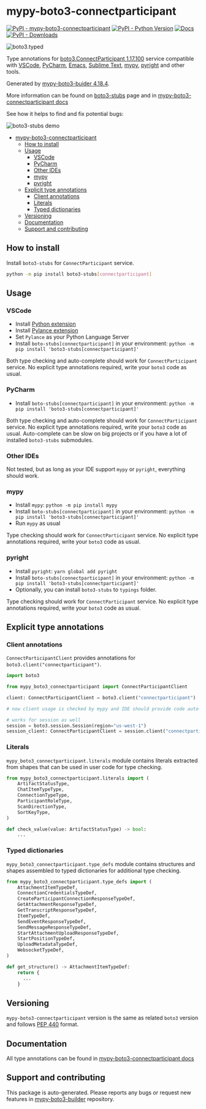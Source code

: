 <a id="mypy-boto3-connectparticipant"></a>

# mypy-boto3-connectparticipant

[![PyPI - mypy-boto3-connectparticipant](https://img.shields.io/pypi/v/mypy-boto3-connectparticipant.svg?color=blue)](https://pypi.org/project/mypy-boto3-connectparticipant)
[![PyPI - Python Version](https://img.shields.io/pypi/pyversions/mypy-boto3-connectparticipant.svg?color=blue)](https://pypi.org/project/mypy-boto3-connectparticipant)
[![Docs](https://img.shields.io/readthedocs/mypy-boto3-builder.svg?color=blue)](https://mypy-boto3-builder.readthedocs.io/)
[![PyPI - Downloads](https://img.shields.io/pypi/dw/mypy-boto3-connectparticipant?color=blue)](https://pypistats.org/packages/mypy-boto3-connectparticipant)

![boto3.typed](https://github.com/vemel/mypy_boto3_builder/raw/master/logo.png)

Type annotations for
[boto3.ConnectParticipant 1.17.100](https://boto3.amazonaws.com/v1/documentation/api/1.17.100/reference/services/connectparticipant.html#ConnectParticipant)
service compatible with [VSCode](https://code.visualstudio.com/),
[PyCharm](https://www.jetbrains.com/pycharm/),
[Emacs](https://www.gnu.org/software/emacs/),
[Sublime Text](https://www.sublimetext.com/),
[mypy](https://github.com/python/mypy),
[pyright](https://github.com/microsoft/pyright) and other tools.

Generated by
[mypy-boto3-buider 4.18.4](https://github.com/vemel/mypy_boto3_builder).

More information can be found on
[boto3-stubs](https://pypi.org/project/boto3-stubs/) page and in
[mypy-boto3-connectparticipant docs](https://vemel.github.io/boto3_stubs_docs/mypy_boto3_connectparticipant/)

See how it helps to find and fix potential bugs:

![boto3-stubs demo](https://github.com/vemel/mypy_boto3_builder/raw/master/demo.gif)

- [mypy-boto3-connectparticipant](#mypy-boto3-connectparticipant)
  - [How to install](#how-to-install)
  - [Usage](#usage)
    - [VSCode](#vscode)
    - [PyCharm](#pycharm)
    - [Other IDEs](#other-ides)
    - [mypy](#mypy)
    - [pyright](#pyright)
  - [Explicit type annotations](#explicit-type-annotations)
    - [Client annotations](#client-annotations)
    - [Literals](#literals)
    - [Typed dictionaries](#typed-dictionaries)
  - [Versioning](#versioning)
  - [Documentation](#documentation)
  - [Support and contributing](#support-and-contributing)

<a id="how-to-install"></a>

## How to install

Install `boto3-stubs` for `ConnectParticipant` service.

```bash
python -m pip install boto3-stubs[connectparticipant]
```

<a id="usage"></a>

## Usage

<a id="vscode"></a>

### VSCode

- Install
  [Python extension](https://marketplace.visualstudio.com/items?itemName=ms-python.python)
- Install
  [Pylance extension](https://marketplace.visualstudio.com/items?itemName=ms-python.vscode-pylance)
- Set `Pylance` as your Python Language Server
- Install `boto-stubs[connectparticipant]` in your environment:
  `python -m pip install 'boto3-stubs[connectparticipant]'`

Both type checking and auto-complete should work for `ConnectParticipant`
service. No explicit type annotations required, write your `boto3` code as
usual.

<a id="pycharm"></a>

### PyCharm

- Install `boto-stubs[connectparticipant]` in your environment:
  `python -m pip install 'boto3-stubs[connectparticipant]'`

Both type checking and auto-complete should work for `ConnectParticipant`
service. No explicit type annotations required, write your `boto3` code as
usual. Auto-complete can be slow on big projects or if you have a lot of
installed `boto3-stubs` submodules.

<a id="other-ides"></a>

### Other IDEs

Not tested, but as long as your IDE support `mypy` or `pyright`, everything
should work.

<a id="mypy"></a>

### mypy

- Install `mypy`: `python -m pip install mypy`
- Install `boto-stubs[connectparticipant]` in your environment:
  `python -m pip install 'boto3-stubs[connectparticipant]'`
- Run `mypy` as usual

Type checking should work for `ConnectParticipant` service. No explicit type
annotations required, write your `boto3` code as usual.

<a id="pyright"></a>

### pyright

- Install `pyright`: `yarn global add pyright`
- Install `boto-stubs[connectparticipant]` in your environment:
  `python -m pip install 'boto3-stubs[connectparticipant]'`
- Optionally, you can install `boto3-stubs` to `typings` folder.

Type checking should work for `ConnectParticipant` service. No explicit type
annotations required, write your `boto3` code as usual.

<a id="explicit-type-annotations"></a>

## Explicit type annotations

<a id="client-annotations"></a>

### Client annotations

`ConnectParticipantClient` provides annotations for
`boto3.client("connectparticipant")`.

```python
import boto3

from mypy_boto3_connectparticipant import ConnectParticipantClient

client: ConnectParticipantClient = boto3.client("connectparticipant")

# now client usage is checked by mypy and IDE should provide code auto-complete

# works for session as well
session = boto3.session.Session(region="us-west-1")
session_client: ConnectParticipantClient = session.client("connectparticipant")
```

<a id="literals"></a>

### Literals

`mypy_boto3_connectparticipant.literals` module contains literals extracted
from shapes that can be used in user code for type checking.

```python
from mypy_boto3_connectparticipant.literals import (
    ArtifactStatusType,
    ChatItemTypeType,
    ConnectionTypeType,
    ParticipantRoleType,
    ScanDirectionType,
    SortKeyType,
)

def check_value(value: ArtifactStatusType) -> bool:
    ...
```

<a id="typed-dictionaries"></a>

### Typed dictionaries

`mypy_boto3_connectparticipant.type_defs` module contains structures and shapes
assembled to typed dictionaries for additional type checking.

```python
from mypy_boto3_connectparticipant.type_defs import (
    AttachmentItemTypeDef,
    ConnectionCredentialsTypeDef,
    CreateParticipantConnectionResponseTypeDef,
    GetAttachmentResponseTypeDef,
    GetTranscriptResponseTypeDef,
    ItemTypeDef,
    SendEventResponseTypeDef,
    SendMessageResponseTypeDef,
    StartAttachmentUploadResponseTypeDef,
    StartPositionTypeDef,
    UploadMetadataTypeDef,
    WebsocketTypeDef,
)

def get_structure() -> AttachmentItemTypeDef:
    return {
      ...
    }
```

<a id="versioning"></a>

## Versioning

`mypy-boto3-connectparticipant` version is the same as related `boto3` version
and follows [PEP 440](https://www.python.org/dev/peps/pep-0440/) format.

<a id="documentation"></a>

## Documentation

All type annotations can be found in
[mypy-boto3-connectparticipant docs](https://vemel.github.io/boto3_stubs_docs/mypy_boto3_connectparticipant/)

<a id="support-and-contributing"></a>

## Support and contributing

This package is auto-generated. Please reports any bugs or request new features
in [mypy-boto3-builder](https://github.com/vemel/mypy_boto3_builder/issues/)
repository.
